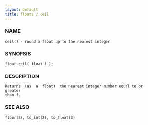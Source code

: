 ```yaml
---
layout: default
title: floats / ceil
---
```


### NAME

    ceil() - round a float up to the nearest integer

### SYNOPSIS

    float ceil( float f );

### DESCRIPTION

    Returns  (as  a  float)  the nearest integer number equal to or greater
    than f.

### SEE ALSO

    floor(3), to_int(3), to_float(3)

